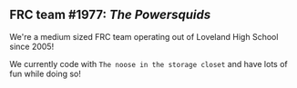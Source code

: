 ## FRC team #1977: *The Powersquids*

We're a medium sized FRC team operating out of Loveland High School since 2005!

We currently code with `The noose in the storage closet` and have lots of fun while doing so!

<?php
$randomThings = array(
    'random thing 1',    
    'random thing 2',    
    'random thing 3',    
    'random thing 4',    
    'random thing 5',    
    'random thing 6',    
    'random thing 7 ',    
);
echo $randomThings[mt_rand(0,count($randomThings)-1)];
